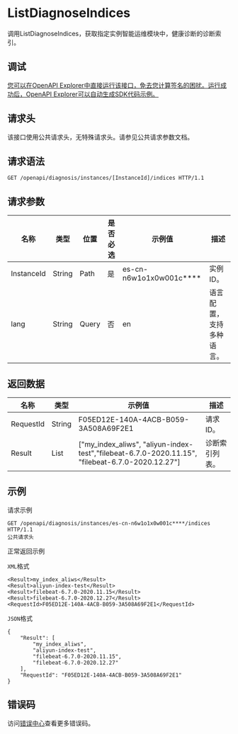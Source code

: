 # ListDiagnoseIndices

调用ListDiagnoseIndices，获取指定实例智能运维模块中，健康诊断的诊断索引。

## 调试

[您可以在OpenAPI Explorer中直接运行该接口，免去您计算签名的困扰。运行成功后，OpenAPI Explorer可以自动生成SDK代码示例。](https://api.aliyun.com/#product=elasticsearch&api=ListDiagnoseIndices&type=ROA&version=2017-06-13)

## 请求头

该接口使用公共请求头，无特殊请求头。请参见公共请求参数文档。

## 请求语法

```
GET /openapi/diagnosis/instances/[InstanceId]/indices HTTP/1.1
```

## 请求参数

|名称|类型|位置|是否必选|示例值|描述|
|--|--|--|----|---|--|
|InstanceId|String|Path|是|es-cn-n6w1o1x0w001c\*\*\*\*|实例ID。 |
|lang|String|Query|否|en|语言配置，支持多种语言。 |

## 返回数据

|名称|类型|示例值|描述|
|--|--|---|--|
|RequestId|String|F05ED12E-140A-4ACB-B059-3A508A69F2E1|请求ID。 |
|Result|List|\["my\_index\_aliws", "aliyun-index-test","filebeat-6.7.0-2020.11.15", "filebeat-6.7.0-2020.12.27"\]|诊断索引列表。 |

## 示例

请求示例

```
GET /openapi/diagnosis/instances/es-cn-n6w1o1x0w001c****/indices HTTP/1.1
公共请求头
```

正常返回示例

`XML`格式

```
<Result>my_index_aliws</Result>
<Result>aliyun-index-test</Result>
<Result>filebeat-6.7.0-2020.11.15</Result>
<Result>filebeat-6.7.0-2020.12.27</Result>
<RequestId>F05ED12E-140A-4ACB-B059-3A508A69F2E1</RequestId>
```

`JSON`格式

```
{
	"Result": [
		"my_index_aliws",
		"aliyun-index-test",
		"filebeat-6.7.0-2020.11.15",
		"filebeat-6.7.0-2020.12.27"
	],
	"RequestId": "F05ED12E-140A-4ACB-B059-3A508A69F2E1"
}
```

## 错误码

访问[错误中心](https://error-center.aliyun.com/status/product/elasticsearch)查看更多错误码。


